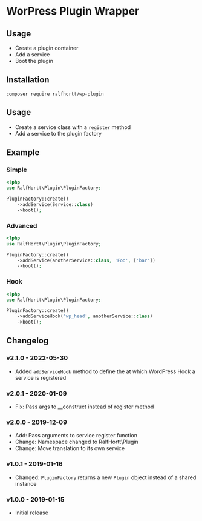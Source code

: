 # WorPress Plugin Wrapper

## Usage

- Create a plugin container
- Add a service
- Boot the plugin

## Installation

`composer require ralfhortt/wp-plugin`

## Usage

- Create a service class with a `register` method
- Add a service to the plugin factory

## Example

### Simple
```php
<?php
use RalfHortt\Plugin\PluginFactory;

PluginFactory::create()
    ->addService(Service::class)
    ->boot();
```

### Advanced

```php
<?php
use RalfHortt\Plugin\PluginFactory;

PluginFactory::create()
    ->addService(anotherService::class, 'Foo', ['bar'])
    ->boot();
```

### Hook

```php
<?php
use RalfHortt\Plugin\PluginFactory;

PluginFactory::create()
    ->addServiceHook('wp_head', anotherService::class)
    ->boot();
```


## Changelog

### v2.1.0 - 2022-05-30

- Added `addServiceHook` method to define the at which WordPress Hook a service is registered

### v2.0.1 - 2020-01-09

- Fix: Pass args to __construct instead of register method

### v2.0.0 - 2019-12-09

- Add: Pass arguments to service register function
- Change: Namespace changed to RalfHortt\Plugin
- Change: Move translation to its own service

### v1.0.1 - 2019-01-16

- Changed: `PluginFactory` returns a new `Plugin` object instead of a shared instance

### v1.0.0 - 2019-01-15

- Initial release
